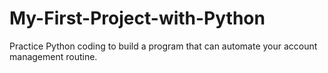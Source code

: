 # My-First-Project-with-Python

Practice Python coding to build a program that can automate your account management routine.
